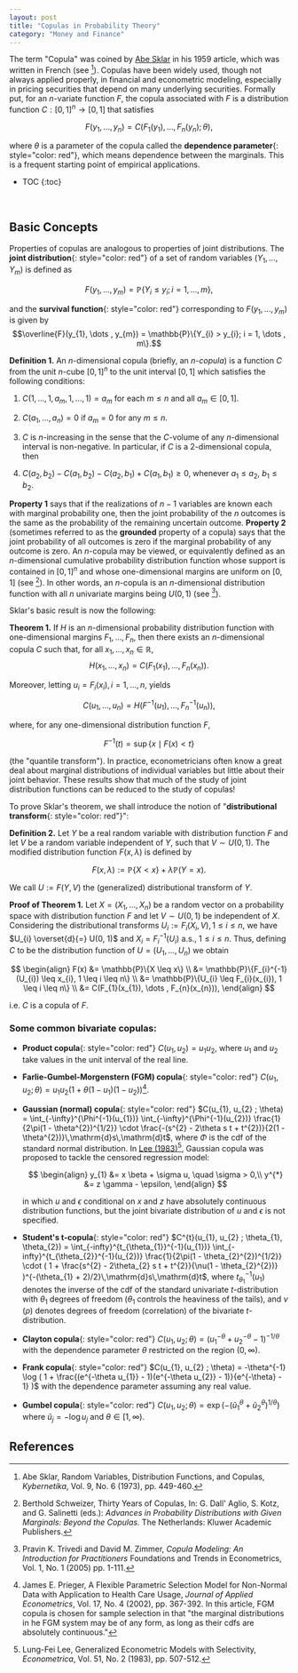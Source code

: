 ```yaml
---
layout: post
title: "Copulas in Probability Theory"
category: "Money and Finance"
---
```


The term "Copula" was coined by [Abe Sklar](https://en.wikipedia.org/wiki/Abe_Sklar) in his 1959 article, which was written in French (see [^1]). Copulas have been widely used, though not always applied properly, in financial and econometric modeling, especially in pricing securities that depend on many underlying securities. Formally put, for an $n$-variate function $F$, the copula associated with $F$ is a distribution function $C: [0, 1]^{n} \rightarrow [0, 1]$ that satisfies

$$F(y_{1}, \dots , y_{n}) = C(F_{1}(y_{1}), \dots , F_{n}(y_{n}) ; \theta),$$

where $\theta$ is a parameter of the copula called the **dependence parameter**{: style="color: red"}, which means dependence between the marginals. This is a frequent starting point of empirical applications.<br />

<!-- excerpt-end -->

* TOC 
{:toc}
<br />

## Basic Concepts

Properties of copulas are analogous to properties of joint distributions. The **joint distribution**{: style="color: red"} of a set of random variables $(Y_{1}, \dots , Y_{m})$ is defined as

$$F(y_{1}, \dots , y_{m}) = \mathbb{P}\{Y_{i} \leq y_{i}; i = 1, \dots , m\},$$

and the **survival function**{: style="color: red"} corresponding to $F(y_{1}, \dots , y_{m})$ is given by $$\overline{F}(y_{1}, \dots , y_{m}) = \mathbb{P}\{Y_{i} > y_{i}; i = 1, \dots , m\}.$$

**Definition 1.** An $n$-dimensional copula (briefly, an *n-copula*) is a function $C$ from the unit $n$-cube $[0, 1]^{n}$ to the unit interval $[0, 1]$ which satisfies the following conditions:

1. $C(1, \dots , 1, a_{m}, 1, \dots , 1) = a_{m}$ for each $m \leq n$ and all $a_{m} \in [0, 1]$.

2. $C(a_{1}, \dots , a_{n}) = 0$ if $a_{m} = 0$ for any $m \leq n$.

3. $C$ is $n$-increasing in the sense that the $C$-volume of any $n$-dimensional interval is non-negative. In particular, if $C$ is a $2$-dimensional copula, then

4. $C(a_{2}, b_{2}) - C(a_{1}, b_{2}) - C(a_{2}, b_{1}) + C(a_{1}, b_{1}) \geq 0$, whenever $a_{1} \leq a_{2}$, $b_{1} \leq b_{2}$.

**Property 1** says that if the realizations of $n - 1$ variables are known each with marginal probability one, then the joint probability of the $n$ outcomes is the same as the probability of the remaining uncertain outcome. **Property 2** (sometimes referred to as the **grounded** property of a copula) says that the joint probability of all outcomes is zero if the marginal probability of any outcome is zero. An $n$-copula may be viewed, or equivalently defined as an $n$-dimensional cumulative probability distribution function whose support is contained in $[0, 1]^{n}$ and whose one-dimensional margins are uniform on $[0, 1]$ (see [^2]). In other words, an $n$-copula is an $n$-dimensional distribution function with all $n$ univariate margins being $U(0, 1)$ (see [^3]).

Sklar's basic result is now the following:

**Theorem 1.** If $H$ is an $n$-dimensional probability distribution function with one-dimensional margins $F_{1}, \dots , F_{n}$, then there exists an $n$-dimensional copula $C$ such that, for all $x_{1}, \dots , x_{n} \in \mathbb{R}$, $$H(x_{1}, \dots , x_{n}) = C(F_{1}(x_{1}), \dots , F_{n}(x_{n})).$$

Moreover, letting $u_{i} = F_{i}(x_{i}), i = 1, \dots , n$, yields

$$C(u_{1}, \dots , u_{n}) = H(F^{-1}(u_{1}), \dots , F_{n}^{-1}(u_{n})),$$

where, for any one-dimensional distribution function $F$,

$$F^{-1}(t) = \sup \{ x \mid F(x) < t \}$$

(the "quantile transform"). In practice, econometricians often know a great deal about marginal distributions of individual variables but little about their joint behavior. These results show that much of the study of joint distribution functions can be reduced to the study of copulas!

To prove Sklar's theorem, we shall introduce the notion of "**distributional transform**{: style="color: red"}":

**Definition 2.** Let $Y$ be a real random variable with distribution function $F$ and let $V$ be a random variable independent of $Y$, such that $V \sim U(0, 1)$. The modified distribution function $F(x, \lambda)$ is defined by

$$F(x, \lambda) := \mathbb{P}\{X < x\} + \lambda \mathbb{P}(Y = x).$$

We call $U := F(Y, V)$ the (generalized) distributional transform of $Y$.

**Proof of Theorem 1.**  Let $X = (X_{1}, \dots , X_{n})$ be a random vector on a probability space with distribution function $F$ and let $V \sim U(0, 1)$ be independent of $X$. Considering the distributional transforms $U_{i} := F_{i}(X_{i}, V), 1 \leq i \leq n$, we have $U_{i} \overset{d}{=} U(0, 1)$ and $X_{i} = F_{i}^{-1}(U_{i})$ a.s., $1 \leq i \leq n$. Thus, defining $C$ to be the distribution function of $U = (U_{1}, \dots , U_{n})$ we obtain

$$
\begin{align}
F(x) &= \mathbb{P}\{X \leq x\} \\
     &= \mathbb{P}\{F_{i}^{-1}(U_{i}) \leq x_{i}, 1 \leq i \leq n\} \\
     &= \mathbb{P}\{U_{i} \leq F_{i}(x_{i}), 1 \leq i \leq n\} \\
     &= C(F_{1}(x_{1}), \dots , F_{n}(x_{n})),    
\end{align}
$$

i.e. $C$ is a copula of $F$.

### Some common bivariate copulas:

-    **Product copula**{: style="color: red"}
     $C(u_{1}, u_{2}) = u_{1}u_{2}$, where $u_{1}$ and $u_{2}$ take values in the unit interval of the real line.
-    **Farlie-Gumbel-Morgenstern (FGM) copula**{: style="color: red"}
     $C(u_{1}, u_{2} ; \theta) = u_{1}u_{2}(1 + \theta(1 - u_{1})(1 - u_{2}))$[^4].
-    **Gaussian (normal) copula**{: style="color: red"}
     $C(u_{1}, u_{2} ; \theta) = \int_{-\infty}^{\Phi^{-1}(u_{1})} \int_{-\infty}^{\Phi^{-1}(u_{2})} \frac{1}{2\pi(1 - \theta^{2})^{1/2}} \cdot \frac{-(s^{2} - 2\theta s t + t^{2})}{2(1 - \theta^{2})}\,\mathrm{d}s\,\mathrm{d}t$, where $\Phi$ is the cdf of the standard normal distribution. In [Lee (1983)](https://www.jstor.org/stable/1912003?seq=1)[^5], Gaussian copula was proposed to tackle the censored regression model:
  
     $$
     \begin{align} 
          y_{1} &= x \beta + \sigma u, \quad \sigma > 0,\\
          y^{*} &= z \gamma - \epsilon,
     \end{align}
     $$

     in which $u$ and $\epsilon$ conditional on $x$ and $z$ have absolutely continuous distribution functions, but the joint bivariate distribution of $u$ and $\epsilon$ is not specified.
-    **Student's t-copula**{: style="color: red"}
     $C^{t}(u_{1}, u_{2} ; \theta_{1}, \theta_{2}) = \int_{-infty}^{t_{\theta_{1}}^{-1}(u_{1})} \int_{-infty}^{t_{\theta_{2}}^{-1}(u_{2})} \frac{1}{2\pi(1 - \theta_{2}^{2})^{1/2}} \cdot ( 1 + \frac{s^{2} - 2\theta_{2} s t + t^{2}}{\nu(1 - \theta_{2}^{2})} )^{-(\theta_{1} + 2)/2}\,\mathrm{d}s\,\mathrm{d}t$, where $t_{\theta_{1}}^{-1}(u_{1})$ denotes the inverse of the cdf of the standard univariate $t$-distribution with $\theta_{1}$ degrees of freedom ($\theta_{1}$ controls the heaviness of the tails), and $\nu$ ($\rho$) denotes degrees of freedom (correlation) of the bivariate $t$-distribution.
-    **Clayton copula**{: style="color: red"}
     $C(u_{1}, u_{2} ; \theta) = (u_{1}^{-\theta} + u_{2}^{-\theta} - 1)^{-1/\theta}$ with the dependence parameter $\theta$ restricted on the region $(0, \infty)$.
-    **Frank copula**{: style="color: red"}
     $C(u_{1}, u_{2} ; \theta) = -\theta^{-1} \log ( 1 + \frac{(e^{-\theta u_{1}} - 1)(e^{-\theta u_{2}} - 1)}{e^{-\theta} - 1} )$ with the dependence parameter assuming any real value.
-    **Gumbel copula**{: style="color: red"}
     $C(u_{1}, u_{2} ; \theta) = \exp ( -(\tilde{u}_{1}^{\theta} + \tilde{u}_{2}^{\theta})^{1/\theta} )$ where $\tilde{u}_{j} = -\log u_{j} \text{ and } \theta \in [1, \infty).$

## References

[^1]: Abe Sklar, Random Variables, Distribution Functions, and Copulas, *Kybernetika*, Vol. 9, No. 6 (1973), pp. 449-460.

[^2]: Berthold Schweizer, Thirty Years of Copulas, In: G. Dall' Aglio, S. Kotz, and G. Salinetti (eds.): *Advances in Probability Distributions with Given Marginals: Beyond the Copulas.* The Netherlands: Kluwer Academic Publishers.

[^3]: Pravin K. Trivedi and David M. Zimmer, *Copula Modeling: An Introduction for Practitioners* Foundations and Trends in Econometrics, Vol. 1, No. 1 (2005) pp. 1-111.

[^4]: James E. Prieger, A Flexible Parametric Selection Model for Non-Normal Data with Application to Health Care Usage, *Journal of Applied Econometrics*, Vol. 17, No. 4 (2002), pp. 367-392. In this article, FGM copula is chosen for sample selection in that "the marginal distributions in he FGM system may be of any form, as long as their cdfs are absolutely continuous."

[^5]: Lung-Fei Lee, Generalized Econometric Models with Selectivity, *Econometrica*, Vol. 51, No. 2 (1983), pp. 507-512.